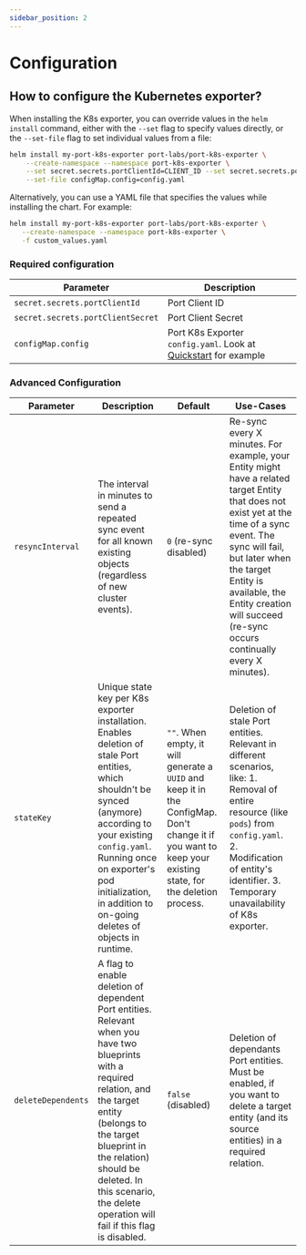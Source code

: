 ```yaml
---
sidebar_position: 2
---
```


# Configuration

## How to configure the Kubernetes exporter?

When installing the K8s exporter, you can override values in the `helm install` command, either with the `--set` flag to specify values directly, or the `--set-file` flag to set individual values from a file:

```bash showLineNumbers
helm install my-port-k8s-exporter port-labs/port-k8s-exporter \
    --create-namespace --namespace port-k8s-exporter \
    --set secret.secrets.portClientId=CLIENT_ID --set secret.secrets.portClientSecret=CLIENT_SECRET \
    --set-file configMap.config=config.yaml
```

Alternatively, you can use a YAML file that specifies the values while installing the chart. For example:

```bash showLineNumbers
helm install my-port-k8s-exporter port-labs/port-k8s-exporter \
   --create-namespace --namespace port-k8s-exporter \
   -f custom_values.yaml
```

### Required configuration

| Parameter                         | Description                                                                     |
| --------------------------------- | ------------------------------------------------------------------------------- |
| `secret.secrets.portClientId`     | Port Client ID                                                                  |
| `secret.secrets.portClientSecret` | Port Client Secret                                                              |
| `configMap.config`                | Port K8s Exporter `config.yaml`. Look at [Quickstart](./quickstart) for example |

### Advanced Configuration

| Parameter          | Description                                                                                                                                                                                                                                                                                 | Default                                                                                                                                                      | Use-Cases                                                                                                                                                                                                                                                                                   |
| ------------------ | ------------------------------------------------------------------------------------------------------------------------------------------------------------------------------------------------------------------------------------------------------------------------------------------- | ------------------------------------------------------------------------------------------------------------------------------------------------------------ | ------------------------------------------------------------------------------------------------------------------------------------------------------------------------------------------------------------------------------------------------------------------------------------------- |
| `resyncInterval`   | The interval in minutes to send a repeated sync event for all known existing objects (regardless of new cluster events).                                                                                                                                                                    | `0` (re-sync disabled)                                                                                                                                       | Re-sync every X minutes. For example, your Entity might have a related target Entity that does not exist yet at the time of a sync event. The sync will fail, but later when the target Entity is available, the Entity creation will succeed (re-sync occurs continually every X minutes). |
| `stateKey`         | Unique state key per K8s exporter installation. Enables deletion of stale Port entities, which shouldn't be synced (anymore) according to your existing `config.yaml`. Running once on exporter's pod initialization, in addition to on-going deletes of objects in runtime.                | `""`. When empty, it will generate a `UUID` and keep it in the ConfigMap. Don't change it if you want to keep your existing state, for the deletion process. | Deletion of stale Port entities. Relevant in different scenarios, like: 1. Removal of entire resource (like `pods`) from `config.yaml`. 2. Modification of entity's identifier. 3. Temporary unavailability of K8s exporter.                                                                |
| `deleteDependents` | A flag to enable deletion of dependent Port entities. Relevant when you have two blueprints with a required relation, and the target entity (belongs to the target blueprint in the relation) should be deleted. In this scenario, the delete operation will fail if this flag is disabled. | `false` (disabled)                                                                                                                                           | Deletion of dependants Port entities. Must be enabled, if you want to delete a target entity (and its source entities) in a required relation.                                                                                                                                              |
